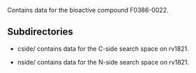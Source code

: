 Contains data for the bioactive compound F0386-0022.

## Subdirectories

- cside/ contains data for the C-side search space on rv1821.

- nside/ contains data for the N-side search space on rv1821.

